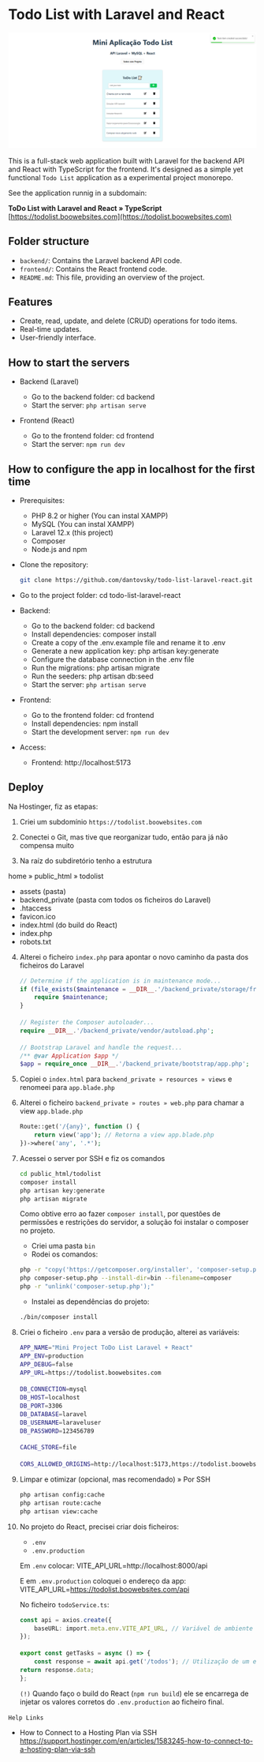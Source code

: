 # Todo List with Laravel and React

![Todo List with Laravel and React](featured-image.png)

This is a full-stack web application built with Laravel for the backend API and React with TypeScript for the frontend. It's designed as a simple yet functional `Todo List` application as a experimental project monorepo.

See the application runnig in a subdomain:  

**ToDo List with Laravel and React » TypeScript**
[https://todolist.boowebsites.com](https://todolist.boowebsites.com)

## Folder structure

-   `backend/`: Contains the Laravel backend API code.
-   `frontend/`: Contains the React frontend code.
-   `README.md`: This file, providing an overview of the project.

## Features

-   Create, read, update, and delete (CRUD) operations for todo items.
-   Real-time updates.
-   User-friendly interface.

## How to start the servers

- Backend (Laravel)
    - Go to the backend folder: cd backend
    - Start the server: `php artisan serve`

- Frontend (React)
    - Go to the frontend folder: cd frontend
    - Start the server: `npm run dev`

## How to configure the app in localhost for the first time

- Prerequisites:
    - PHP 8.2 or higher (You can instal XAMPP)
    - MySQL (You can instal XAMPP)
    - Laravel 12.x (this project)
    - Composer
    - Node.js and npm
- Clone the repository:
    ```bash
    git clone https://github.com/dantovsky/todo-list-laravel-react.git
    ```
- Go to the project folder: cd todo-list-laravel-react

- Backend:
    - Go to the backend folder: cd backend
    - Install dependencies: composer install
    - Create a copy of the .env.example file and rename it to .env
    - Generate a new application key: php artisan key:generate
    - Configure the database connection in the .env file
    - Run the migrations: php artisan migrate
    - Run the seeders: php artisan db:seed
    - Start the server: `php artisan serve`

- Frontend:
    - Go to the frontend folder: cd frontend
    - Install dependencies: npm install
    - Start the development server: `npm run dev`

- Access:
    - Frontend: http://localhost:5173

## Deploy

Na Hostinger, fiz as etapas:

1. Criei um subdomínio `https://todolist.boowebsites.com`

2. Conectei o Git, mas tive que reorganizar tudo, então para já não compensa muito

3. Na raíz do subdiretório tenho a estrutura

home » public_html » todolist
- assets (pasta)
- backend_private (pasta com todos os ficheiros do Laravel)
- .htaccess
- favicon.ico
- index.html (do build do React)
- index.php
- robots.txt

4. Alterei o ficheiro `index.php` para apontar o novo caminho da pasta dos ficheiros do Laravel
    ```php
    // Determine if the application is in maintenance mode...
    if (file_exists($maintenance = __DIR__.'/backend_private/storage/framework/maintenance.php')) {
        require $maintenance;
    }

    // Register the Composer autoloader...
    require __DIR__.'/backend_private/vendor/autoload.php';

    // Bootstrap Laravel and handle the request...
    /** @var Application $app */
    $app = require_once __DIR__.'/backend_private/bootstrap/app.php';
    ```

5. Copiei o `index.html` para `backend_private » resources » views` e renomeei para `app.blade.php`

6. Alterei o ficheiro `backend_private » routes » web.php` para chamar a view `app.blade.php`
    ```php
    Route::get('/{any}', function () {
        return view('app'); // Retorna a view app.blade.php
    })->where('any', '.*');
    ```
7. Acessei o server por SSH e fiz os comandos
    ```bash
    cd public_html/todolist
    composer install
    php artisan key:generate
    php artisan migrate 
    ```
    Como obtive erro ao fazer `composer install`, por questões de permissões e restrições do servidor, a solução foi instalar o composer no projeto.
    - Criei uma pasta `bin`
    - Rodei os comandos:
    ```bash
    php -r "copy('https://getcomposer.org/installer', 'composer-setup.php');"
    php composer-setup.php --install-dir=bin --filename=composer
    php -r "unlink('composer-setup.php');"
    ```
    - Instalei as dependências do projeto:
    ```bash
    ./bin/composer install
    ```

8. Criei o ficheiro `.env` para a versão de produção, alterei as variáveis:
    ```bash
    APP_NAME="Mini Project ToDo List Laravel + React"
    APP_ENV=production
    APP_DEBUG=false
    APP_URL=https://todolist.boowebsites.com

    DB_CONNECTION=mysql
    DB_HOST=localhost
    DB_PORT=3306
    DB_DATABASE=laravel
    DB_USERNAME=laraveluser
    DB_PASSWORD=123456789

    CACHE_STORE=file

    CORS_ALLOWED_ORIGINS=http://localhost:5173,https://todolist.boowebsites.com
    ```

9. Limpar e otimizar (opcional, mas recomendado) » Por SSH
    ```bash
    php artisan config:cache
    php artisan route:cache
    php artisan view:cache
    ```

10. No projeto do React, precisei criar dois ficheiros:
    - `.env`
    - `.env.production`

    Em `.env` colocar:
    VITE_API_URL=http://localhost:8000/api

    E em `.env.production` coloquei o endereço da app:
    VITE_API_URL=https://todolist.boowebsites.com/api

    No ficheiro `todoService.ts`:
    ```ts
    const api = axios.create({
        baseURL: import.meta.env.VITE_API_URL, // Variável de ambiente VITE_API_URL
    });

    export const getTasks = async () => {
        const response = await api.get('/todos'); // Utilização de um endpoint
    return response.data;
    };
    ```

    `(!)` Quando faço o build do React (`npm run build`) ele se encarrega de injetar os valores corretos do `.env.production` ao ficheiro final.

`Help Links`

- How to Connect to a Hosting Plan via SSH  
  https://support.hostinger.com/en/articles/1583245-how-to-connect-to-a-hosting-plan-via-ssh